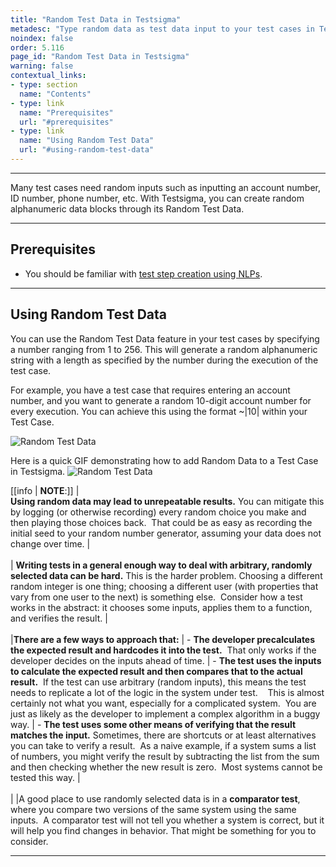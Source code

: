 ```yaml
---
title: "Random Test Data in Testsigma"
metadesc: "Type random data as test data input to your test cases in Testsigma. Learn how to use random text as test data type for your test cases in Test Automation"
noindex: false
order: 5.116
page_id: "Random Test Data in Testsigma"
warning: false
contextual_links:
- type: section
  name: "Contents"
- type: link
  name: "Prerequisites"
  url: "#prerequisites"
- type: link
  name: "Using Random Test Data"
  url: "#using-random-test-data"
---
```


---

Many test cases need random inputs such as inputting an account number, ID number, phone number, etc. With Testsigma, you can create random alphanumeric data blocks through its Random Test Data.

--- 

## **Prerequisites**
- You should be familiar with [test step creation using NLPs](https://testsigma.com/docs/test-cases/create-steps-nl/overview/).

---

## **Using Random Test Data**
You can use the Random Test Data feature in your test cases by specifying a number ranging from 1 to 256. This will generate a random alphanumeric string with a length as specified by the number during the execution of the test case.

For example, you have a test case that requires entering an account number, and you want to generate a random 10-digit account number for every execution. You can achieve this using the format ~|10| within your Test Case.

![Random Test Data](https://s3.amazonaws.com/static-docs.testsigma.com/new_images/projects/applications/RTDTDT.png)

Here is a quick GIF demonstrating how to add Random Data to a Test Case in Testsigma.
![Random Test Data](https://s3.amazonaws.com/static-docs.testsigma.com/new_images/projects/applications/rdtdgif.gif)


[[info | **NOTE**:]]
| <br> **Using random data may lead to unrepeatable results.** You can mitigate this by logging (or otherwise recording) every random choice you make and then playing those choices back.  That could be as easy as recording the initial seed to your random number generator, assuming your data does not change over time.
| <br><br>
| **Writing tests in a general enough way to deal with arbitrary, randomly selected data can be hard.** This is the harder problem. Choosing a different random integer is one thing; choosing a different user (with properties that vary from one user to the next) is something else.  Consider how a test works in the abstract: it chooses some inputs, applies them to a function, and verifies the result.
| <br><br> 
|**There are a few ways to approach that:**
| - **The developer precalculates the expected result and hardcodes it into the test.**  That only works if the developer decides on the inputs ahead of time.
| - **The test uses the inputs to calculate the expected result and then compares that to the actual result.**  If the test can use arbitrary (random inputs), this means the test needs to replicate a lot of the logic in the system under test.    This is almost certainly not what you want, especially for a complicated system.  You are just as likely as the developer to implement a complex algorithm in a buggy way.
| - **The test uses some other means of verifying that the result matches the input.** Sometimes, there are shortcuts or at least alternatives you can take to verify a result.  As a naive example, if a system sums a list of numbers, you might verify the result by subtracting the list from the sum and then checking whether the new result is zero.  Most systems cannot be tested this way.
|<br><br>
|
|A good place to use randomly selected data is in a **comparator test**, where you compare two versions of the same system using the same inputs.  A comparator test will not tell you whether a system is correct, but it will help you find changes in behavior. That might be something for you to consider.



---